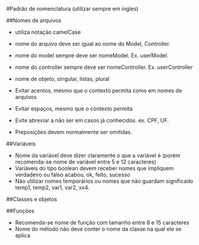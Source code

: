 #Padrão de nomenclatura (utilizar sempre em ingles)

##Nomes de arquivos

* utiliza notação camelCase
* nome do arquivo deve ser igual ao nome do Model, Controller.
* nome do model sempre deve ser nomeModel. Ex. userModel.
* nome do controller sempre deve ser nomeController. Ex. userController
* nome de objeto, singular, listas, plural

* Evitar acentos, mesmo que o contexto permita como em nomes de arquivos
* Evitar espaços, mesmo que o contexto permita
* Evite abreviar a não ser em casos já conhecidos. ex. CPF, UF. 
* Preposições devem normalmente ser omitidas.


##Variáveis
* Nome da variável deve dizer claramente o que a variável é (porém recomenda-se nome de variável entre 5 e 12 caracteres)
* Variáveis do tipo boolean devem receber nomes que impliquem verdadeiro ou falso acabou, ok, feito, sucesso
* Não utilizar nomes temporários ou nomes que não guardam significado temp1, temp2, var1, var2, xx4. 

##Classes e objetos

##Funções
* Recomenda-se nome de função com tamanho entre 8 e 15 caracteres
* Nome do método não deve conter o nome da classe na qual ele se aplica









